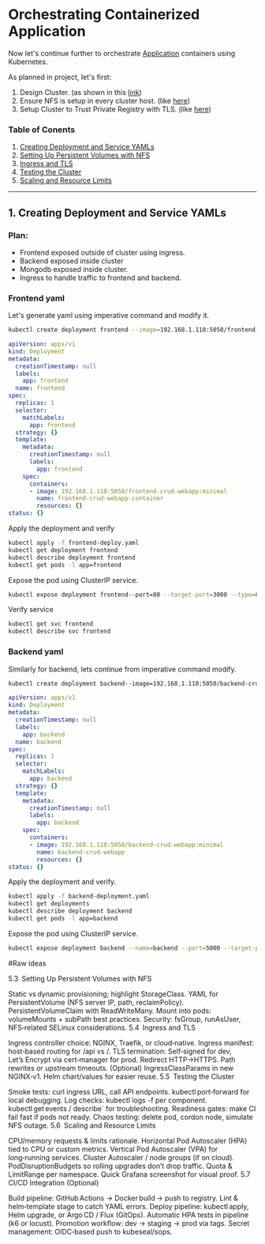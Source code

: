 # Orchestrating Containerized Application

Now let's continue further to orchestrate [Application](https://github.com/sumanb007/crud-webapplication/blob/main/README.md) containers using Kubernetes.

As planned in project, let's first:
1. Design Cluster. (as shown in this [link](https://github.com/sumanb007/kubernetes?tab=readme-ov-file#a-cluster-setup))
2. Ensure NFS is setup in every cluster host. (like [here](https://github.com/sumanb007/Labs/blob/main/NFS%20setup.md))
3. Setup Cluster to Trust Private Registry with TLS. (like [here](https://github.com/sumanb007/kubernetes/blob/master/README.md#d-setting-up-cluster-to-trust-private-registry-with-tls))

### Table of Conents
1. [Creating Deployment and Service YAMLs](#2-creating-deployment-and-service-yamls)
2. [Setting Up Persistent Volumes with NFS](#3-setting-up-persistent-volumes-with-NFS)
3. [Ingress and TLS](#4-ingress-and-tls)
4. [Testing the Cluster](#5-testing-the-cluster)
5. [Scaling and Resource Limits](#6-scaling-and-resource)  

---

## 1. Creating Deployment and Service YAMLs

### Plan:
   - Frontend exposed outside of cluster using ingress.
   - Backend exposed inside cluster
   - Mongodb exposed inside cluster.
   - Ingress to handle traffic to frontend and backend.

### Frontend yaml

Let's generate yaml using imperative command and modify it.

```bash
kubectl create deployment frontend --image=192.168.1.110:5050/frontend-crud-webapp:minimal --dry-run=client -o yaml > frontend-deploy.yaml
```


```yaml
apiVersion: apps/v1
kind: Deployment
metadata:
  creationTimestamp: null
  labels:
    app: frontend
  name: frontend
spec:
  replicas: 1
  selector:
    matchLabels:
      app: frontend
  strategy: {}
  template:
    metadata:
      creationTimestamp: null
      labels:
        app: frontend
    spec:
      containers:
      - image: 192.168.1.110:5050/frontend-crud-webapp:minimal
        name: frontend-crud-webapp-container
        resources: {}
status: {}
```
Apply the deployment and verify
```bash
kubectl apply -f frontend-deploy.yaml
kubectl get deployment frontend
kubectl describe deployment frontend
kubectl get pods -l app=frontend
```


Expose the pod using ClusterIP service.
```bash
kubectl expose deployment frontend--port=80 --target-port=3000 --type=ClusterIP --dry-run=client -o yaml > frontend-service.yaml
```

Verify service
```bash
kubectl get svc frontend
kubectl describe svc frontend
```

### Backend yaml
Similarly for backend, lets continue from imperative command modify.

```bash
kubectl create deployment backend--image=192.168.1.110:5050/backend-crud-webapp:minimal --dry-run=client -o yaml > backend-deployment.yaml
```
```yaml
apiVersion: apps/v1
kind: Deployment
metadata:
  creationTimestamp: null
  labels:
    app: backend
  name: backend
spec:
  replicas: 1
  selector:
    matchLabels:
      app: backend
  strategy: {}
  template:
    metadata:
      creationTimestamp: null
      labels:
        app: backend
    spec:
      containers:
      - image: 192.168.1.110:5050/backend-crud-webapp:minimal
        name: backend-crud-webapp
        resources: {}
status: {}
```

Apply the deployment and verify.
```bash
kubectl apply -f backend-deployment.yaml
kubectl get deployments
kubectl describe deployment backend
kubectl get pods -l app=backend
```

Expose the pod using ClusterIP service.
```bash
kubectl expose deployment backend --name=backend --port=5000 --target-port=4000  --type=ClusterIP  --dry-run=client -o yaml > backend-service.yaml
```
#Raw ideas


5.3 Setting Up Persistent Volumes with NFS

Static vs dynamic provisioning; highlight StorageClass.
YAML for PersistentVolume (NFS server IP, path, reclaimPolicy).
PersistentVolumeClaim with ReadWriteMany.
Mount into pods: volumeMounts + subPath best practices.
Security: fsGroup, runAsUser, NFS‑related SELinux considerations.
5.4 Ingress and TLS

Ingress controller choice: NGINX, Traefik, or cloud‑native.
Ingress manifest: host‑based routing for /api vs /.
TLS termination:
Self‑signed for dev,
Let’s Encrypt via cert‑manager for prod.
Redirect HTTP→HTTPS.
Path rewrites or upstream timeouts.
(Optional) IngressClassParams in new NGINX‑v1.
Helm chart/values for easier reuse.
5.5 Testing the Cluster

Smoke tests: curl ingress URL, call API endpoints.
kubectl port‑forward for local debugging.
Log checks: kubectl logs -f per component.
kubectl get events / describe` for troubleshooting.
Readiness gates: make CI fail fast if pods not ready.
Chaos testing: delete pod, cordon node, simulate NFS outage.
5.6 Scaling and Resource Limits

CPU/memory requests & limits rationale.
Horizontal Pod Autoscaler (HPA) tied to CPU or custom metrics.
Vertical Pod Autoscaler (VPA) for long‑running services.
Cluster Autoscaler / node groups (if on cloud).
PodDisruptionBudgets so rolling upgrades don’t drop traffic.
Quota & LimitRange per namespace.
Quick Grafana screenshot for visual proof.
5.7 CI/CD Integration (Optional)

Build pipeline: GitHub Actions → Docker build → push to registry.
Lint & helm‑template stage to catch YAML errors.
Deploy pipeline:
kubectl apply,
Helm upgrade, or
Argo CD / Flux (GitOps).
Automatic HPA tests in pipeline (k6 or locust).
Promotion workflow: dev → staging → prod via tags.
Secret management: OIDC‑based push to kubeseal/sops.
